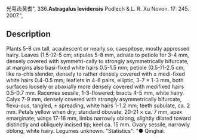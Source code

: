 光萼齿黄耆",
336.**Astragalus levidensis** Podlech & L. R. Xu Novon. 17: 245. 2007.",

## Description
Plants 5-8 cm tall, acaulescent or nearly so, caespitose, mostly appressed hairy. Leaves (1.5-)2-5 cm; stipules 5-8 mm, adnate to petiole for 3-4 mm, densely covered with symmetri-cally to strongly asymmetrically bifurcate, at margins also basi-fixed white hairs 0.5-1.5 mm; petiole (0.5-)1-2.5 cm, like ra-chis slender, densely to rather densely covered with ± medi-fixed white hairs 0.4-0.5 mm; leaflets in 4-6 pairs, elliptic, 3-7 × 1-3 mm, both surfaces loosely or abaxially more densely covered with medifixed hairs 0.5-0.7 mm. Racemes sessile, 1-3-flowered; bracts 4-5 mm, white hairy. Calyx 7-9 mm, densely covered with strongly asymmetrically bifurcate, flexu-ous, tangled, ± spreading, white hairs 1-1.2 mm; teeth subulate, ca. 2 mm. Petals yellow when dry; standard obovate, 20-21 × ca. 7 mm, apex emarginate; wings 17-18 mm, limbs narrowly oblong, slightly dilated toward distinctly and obliquely incised tip; keel ca. 15 mm. Ovary sessile, narrowly oblong, white hairy. Legumes unknown.
  "Statistics": "● Qinghai.
